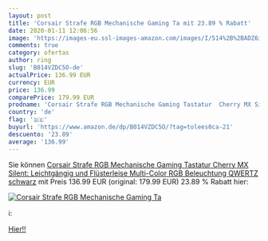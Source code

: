 ```yaml
---
layout: post
title: 'Corsair Strafe RGB Mechanische Gaming Ta mit 23.89 % Rabatt'
date: 2020-01-11 12:06:56
image: 'https://images-eu.ssl-images-amazon.com/images/I/514%2B%2BADZ6iL._SL200_.jpg'
comments: true
category: ofertas
author: ring
slug: 'B014VZDC5O-de'
actualPrice: 136.99 EUR
currency: EUR
price: 136.99
comparePrice: 179.99 EUR
prodname: 'Corsair Strafe RGB Mechanische Gaming Tastatur  Cherry MX Silent: Leichtgängig und Flüsterleise  Multi-Color RGB Beleuchtung  QWERTZ  schwarz'
country: 'de'
flag: '🇩🇪'
buyurl: 'https://www.amazon.de/dp/B014VZDC5O/?tag=tolees0ca-21'
descuento: '23.89'
average: '136.99'
---
```


Sie können [Corsair Strafe RGB Mechanische Gaming Tastatur  Cherry MX Silent: Leichtgängig und Flüsterleise  Multi-Color RGB Beleuchtung  QWERTZ  schwarz](https://www.amazon.de/dp/B014VZDC5O/?tag=tolees0ca-21) mit Preis 136.99 EUR (original: 179.99 EUR) 23.89 % Rabatt hier:

[![Corsair Strafe RGB Mechanische Gaming Ta](https://images-eu.ssl-images-amazon.com/images/I/514%2B%2BADZ6iL._SL200_.jpg)](https://www.amazon.de/dp/B014VZDC5O/?tag=tolees0ca-21)

ℹ️:


[Hier!!](https://www.amazon.de/dp/B014VZDC5O/?tag=tolees0ca-21)
